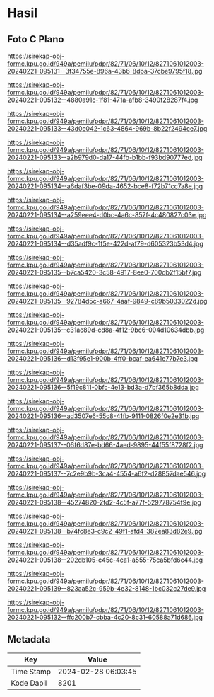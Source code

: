 # Hasil

## Foto C Plano

https://sirekap-obj-formc.kpu.go.id/949a/pemilu/pdpr/82/71/06/10/12/8271061012003-20240221-095131--3f34755e-896a-43b6-8dba-37cbe9795f18.jpg

https://sirekap-obj-formc.kpu.go.id/949a/pemilu/pdpr/82/71/06/10/12/8271061012003-20240221-095132--4880a91c-1f81-471a-afb8-3490f28287f4.jpg

https://sirekap-obj-formc.kpu.go.id/949a/pemilu/pdpr/82/71/06/10/12/8271061012003-20240221-095133--43d0c042-1c63-4864-969b-8b22f2494ce7.jpg

https://sirekap-obj-formc.kpu.go.id/949a/pemilu/pdpr/82/71/06/10/12/8271061012003-20240221-095133--a2b979d0-da17-44fb-b1bb-f93bd90777ed.jpg

https://sirekap-obj-formc.kpu.go.id/949a/pemilu/pdpr/82/71/06/10/12/8271061012003-20240221-095134--a6daf3be-09da-4652-bce8-f72b71cc7a8e.jpg

https://sirekap-obj-formc.kpu.go.id/949a/pemilu/pdpr/82/71/06/10/12/8271061012003-20240221-095134--a259eee4-d0bc-4a6c-857f-4c480827c03e.jpg

https://sirekap-obj-formc.kpu.go.id/949a/pemilu/pdpr/82/71/06/10/12/8271061012003-20240221-095134--d35adf9c-1f5e-422d-af79-d605323b53d4.jpg

https://sirekap-obj-formc.kpu.go.id/949a/pemilu/pdpr/82/71/06/10/12/8271061012003-20240221-095135--b7ca5420-3c58-4917-8ee0-700db2f15bf7.jpg

https://sirekap-obj-formc.kpu.go.id/949a/pemilu/pdpr/82/71/06/10/12/8271061012003-20240221-095135--92784d5c-a667-4aaf-9849-c89b5033022d.jpg

https://sirekap-obj-formc.kpu.go.id/949a/pemilu/pdpr/82/71/06/10/12/8271061012003-20240221-095135--c31ac89d-cd8a-4f12-9bc6-004d10634dbb.jpg

https://sirekap-obj-formc.kpu.go.id/949a/pemilu/pdpr/82/71/06/10/12/8271061012003-20240221-095136--d13f95e1-900b-4ff0-bcaf-ea641e77b7e3.jpg

https://sirekap-obj-formc.kpu.go.id/949a/pemilu/pdpr/82/71/06/10/12/8271061012003-20240221-095136--5f19c811-0bfc-4e13-bd3a-d7bf365b8dda.jpg

https://sirekap-obj-formc.kpu.go.id/949a/pemilu/pdpr/82/71/06/10/12/8271061012003-20240221-095136--ad3507e6-55c8-41fb-9111-0826f0e2e31b.jpg

https://sirekap-obj-formc.kpu.go.id/949a/pemilu/pdpr/82/71/06/10/12/8271061012003-20240221-095137--06f6d87e-bd66-4aed-9895-44f55f8728f2.jpg

https://sirekap-obj-formc.kpu.go.id/949a/pemilu/pdpr/82/71/06/10/12/8271061012003-20240221-095137--7c2e9b9b-3ca4-4554-a6f2-d28857dae546.jpg

https://sirekap-obj-formc.kpu.go.id/949a/pemilu/pdpr/82/71/06/10/12/8271061012003-20240221-095138--45274820-2fd2-4c5f-a77f-529778754f9e.jpg

https://sirekap-obj-formc.kpu.go.id/949a/pemilu/pdpr/82/71/06/10/12/8271061012003-20240221-095138--b74fc8e3-c9c2-49f1-afd4-382ea83d82e9.jpg

https://sirekap-obj-formc.kpu.go.id/949a/pemilu/pdpr/82/71/06/10/12/8271061012003-20240221-095138--202db105-c45c-4ca1-a555-75ca5bfd6c44.jpg

https://sirekap-obj-formc.kpu.go.id/949a/pemilu/pdpr/82/71/06/10/12/8271061012003-20240221-095139--823aa52c-959b-4e32-8148-1bc032c27de9.jpg

https://sirekap-obj-formc.kpu.go.id/949a/pemilu/pdpr/82/71/06/10/12/8271061012003-20240221-095132--ffc200b7-cbba-4c20-8c31-60588a71d686.jpg


## Metadata

| Key        | Value               |
| ---------- | ------------------- |
| Time Stamp | 2024-02-28 06:03:45 |
| Kode Dapil | 8201                |



